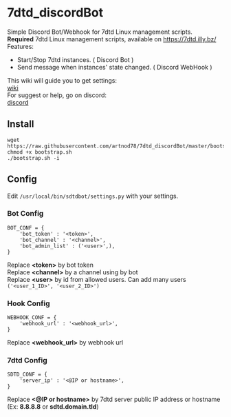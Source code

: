# 7dtd_discordBot
Simple Discord Bot/Webhook for 7dtd Linux management scripts.  
**Required** 7dtd Linux management scripts, available on https://7dtd.illy.bz/  
Features:
  * Start/Stop 7dtd instances. ( Discord Bot )
  * Send message when instances' state changed. ( Discord WebHook )

This wiki will guide you to get settings:  
[wiki](https://github.com/artnod78/7dtd_discordBot/wiki)  
For suggest or help, go on discord:  
[discord](https://discord.gg/dszbz)  

## Install
```
wget https://raw.githubusercontent.com/artnod78/7dtd_discordBot/master/bootstrap/bootstrap.sh
chmod +x bootstrap.sh
./bootstrap.sh -i
```  

## Config
Edit `/usr/local/bin/sdtdbot/settings.py` with your settings.  

### Bot Config
```
BOT_CONF = {
    'bot_token' : '<token>',
    'bot_channel' : '<channel>',
    'bot_admin_list' : ('<user>',),
}
```
Replace **\<token>** by bot token  
Replace **\<channel>** by a channel using by bot  
Replace **\<user>** by id from allowed users. Can add many users `('<user_1_ID>', '<user_2_ID>')`  

### Hook Config  
```
WEBHOOK_CONF = {
    'webhook_url' : '<webhook_url>',
}
```
Replace **\<webhook_url>** by webhook url  

### 7dtd Config  
```
SDTD_CONF = {
    'server_ip' : '<@IP or hostname>',
}
```
Replace **\<@IP or hostname>** by 7dtd server public IP address or hostname (Ex: **8.8.8.8** or **sdtd.domain.tld**)  
